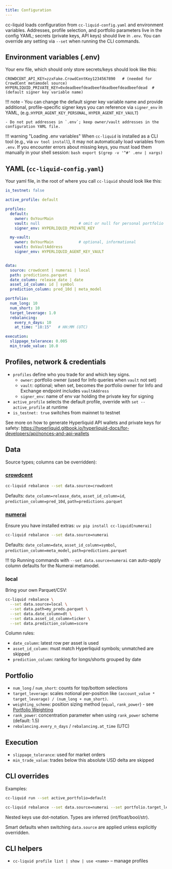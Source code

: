 ```yaml
---
title: Configuration
---
```


cc-liquid loads configuration from `cc-liquid-config.yaml` and environment variables. Addresses, profile selection, and portfolio parameters live in the config YAML; secrets (private keys, API keys) should live in `.env`. You can override any setting via `--set` when running the CLI commands.

## Environment variables (.env)

Your env file, which should only store secrets/keys should look like this:

```env
CROWDCENT_API_KEY=zzxFake.CrowdCentKey1234567890   # (needed for CrowdCent metamodel source)
HYPERLIQUID_PRIVATE_KEY=0xdeadbeefdeadbeefdeadbeefdeadbeefdead  # (default signer key variable name)
```

!!! note 
    - You can change the default signer key variable name and provide additional, profile-specific signer keys you can reference via `signer_env` in YAML, (e.g.:`HYPER_AGENT_KEY_PERSONAL`, `HYPER_AGENT_KEY_VAULT`)

    - Do not put addresses in `.env`; keep owner/vault addresses in the configuration YAML file.

!!! warning "Loading .env variables"
    When `cc-liquid` is installed as a CLI tool (e.g., via `uv tool install`), it may not automatically load variables from `.env`. If you encounter errors about missing keys, you must load them manually in your shell session:
    ```bash
    export $(grep -v '^#' .env | xargs)
    ```

## YAML (`cc-liquid-config.yaml`)
Your yaml file, in the root of where you call `cc-liquid` should look like this:
```yaml
is_testnet: false

active_profile: default

profiles:
  default:
    owner: 0xYourMain
    vault: null                 # omit or null for personal portfolio
    signer_env: HYPERLIQUID_PRIVATE_KEY

  my-vault:
    owner: 0xYourMain           # optional, informational
    vault: 0xVaultAddress
    signer_env: HYPERLIQUID_AGENT_KEY_VAULT


data:
  source: crowdcent | numerai | local
  path: predictions.parquet
  date_column: release_date | date
  asset_id_column: id | symbol
  prediction_column: pred_10d | meta_model

portfolio:
  num_long: 10
  num_short: 10
  target_leverage: 1.0
  rebalancing:
    every_n_days: 10
    at_time: "18:15"   # HH:MM (UTC)

execution:
  slippage_tolerance: 0.005
  min_trade_value: 10.0
```


## Profiles, network & credentials

- `profiles` define who you trade for and which key signs.
  - `owner`: portfolio owner (used for Info queries when `vault` not set)
  - `vault`: optional; when set, becomes the portfolio owner for Info and Exchange endpoint includes `vaultAddress`
  - `signer_env`: name of env var holding the private key for signing
- `active_profile` selects the default profile, override with `set --active_profile` at runtime
- `is_testnet: true` switches from mainnet to testnet

See more on how to generate Hyperliquid API wallets and private keys for safety: https://hyperliquid.gitbook.io/hyperliquid-docs/for-developers/api/nonces-and-api-wallets

## Data

Source types; columns can be overridden):

### [crowdcent](https://crowdcent.com/challenge/hyperliquid-ranking/meta-model/)

```bash
cc-liquid rebalance --set data.source=crowdcent
```

Defaults: `date_column=release_date`, `asset_id_column=id`, `prediction_column=pred_10d`, `path=predictions.parquet`

### [numerai](https://crypto.numer.ai/meta-model)

Ensure you have installed extras: `uv pip install cc-liquid[numerai]`

```bash
cc-liquid rebalance --set data.source=numerai
```

Defaults: `date_column=date`, `asset_id_column=symbol`, `prediction_column=meta_model`, `path=predictions.parquet`

!!! tip
    Running commands with `--set data.source=numerai` can auto-apply column defaults for the Numerai metamodel.

### local

Bring your own Parquet/CSV:

```bash
cc-liquid rebalance \
  --set data.source=local \
  --set data.path=my_preds.parquet \
  --set data.date_column=dt \
  --set data.asset_id_column=ticker \
  --set data.prediction_column=score
```

Column rules:

- `date_column`: latest row per asset is used
- `asset_id_column`: must match Hyperliquid symbols; unmatched are skipped
- `prediction_column`: ranking for longs/shorts grouped by date

## Portfolio

- `num_long` / `num_short`: counts for top/bottom selections
- `target_leverage`: scales notional per-position like `(account_value * target_leverage) / (num_long + num_short)`.
- `weighting_scheme`: position sizing method (`equal`, `rank_power`) - see [Portfolio Weighting](portfolio-weighting.md)
- `rank_power`: concentration parameter when using `rank_power` scheme (default: 1.5)
- `rebalancing.every_n_days` / `rebalancing.at_time` (UTC)

## Execution

- `slippage_tolerance`: used for market orders
- `min_trade_value`: trades below this absolute USD delta are skipped

## CLI overrides

Examples:

```bash
cc-liquid run --set active_portfolio=default
```

```bash
cc-liquid rebalance --set data.source=numerai --set portfolio.target_leverage=2.0 --set portfolio.num_long=12
```

Nested keys use dot-notation. Types are inferred (int/float/bool/str).

Smart defaults when switching `data.source` are applied unless explicitly overridden.

## CLI helpers

- `cc-liquid profile list | show | use <name>` – manage profiles
